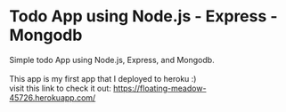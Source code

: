 # Todo App using Node.js - Express - Mongodb

Simple todo App using Node.js, Express, and Mongodb.<br>
<br>
This app is my first app that I deployed to heroku :) <br>
visit this link to check it out: https://floating-meadow-45726.herokuapp.com/
